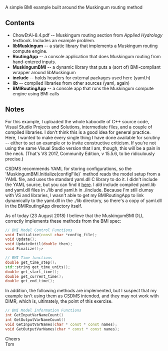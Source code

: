 A simple BMI example built around the Muskingum routing method

## Contents

* ChowEtAl-8.4.pdf -- Muskingum routing section from *Applied Hydrology* textbook. Includes an example problem.
* **libMuskingum** -- a static library that implements a Muskingum routing compute engine.
* **RoutingApp** -- a console application that does Muskingum routing from hand-entered inputs.
* **MuskingumBMI** -- a dynamic library that puts a (sort of) BMI-compliant wrapper around libMuskingum
* **include** -- holds headers for external packages used here (yaml.h)
* **lib** -- compiled libraries from other sources (yaml, again)
* **BMIRoutingApp** -- a console app that runs the Muskingum compute engine using BMI calls

## Notes

For this example, I uploaded the whole kaboodle of C++ source code, Visual Studio Projects and Solutions, intermediate files, and a couple of compiled libraries. I don't think this is a good idea for general practice. Here, I wanted to make every single thing I have done available for scrutiny -- either to set an example or to invite constructive criticism. If you're not using the same Visual Studio version that I am, though, this will be a pain in the neck. (That's VS 2017, Community Edition, v 15.5.6, to be ridiculously precise.)

CSDMS recommends YAML for storing configurations, so the 'MuskingumBMI.Initialize(configFile)` method reads the model setup from a YAML file, and uses the standard yaml.dll C library to do it. I didn't include the YAML source, but you can find it [here](https://github.com/yaml/libyaml). I *did* include compiled yaml.lib and yaml.dll files in ./lib and yaml.h in ./include. Because I'm still clumsy with VS and libraries, I wasn't able to get my BMIRoutingApp to link dynamically to the yaml.dll in the ./lib directory, so there's a copy of yaml.dll in the BMIRoutingApp directory itself.

As of today (23 August 2018) I believe that the MuskingumBMI DLL correctly implements these methods from the BMI spec:

```C++
// BMI Model Control Functions
void Initialize(const char *config_file);
void Update();
void UpdateUntil(double then);
void Finalize();>

// BMI Time functions
double get_time_step();
std::string get_time_units();
double get_start_time();
double get_current_time();
double get_end_time();
```

In addition, the following methods are implemented, but I suspect that my example isn't using them as CSDMS intended, and they may not work with DIMR, which is, ultimately, the point of this exercise. 

```C++
// BMI Model Information Functions
int GetInputVarNameCount()
int GetOutputVarNameCount()
void GetInputVarNames(char * const * const names);
void GetOutputVarNames(char * const * const names);
```

Cheers  
Tom
